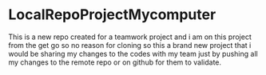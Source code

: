 # LocalRepoProjectMycomputer
This is a new repo created for a teamwork project and i am on this project from the get go so no reason for cloning 
so this a brand new project that i would be sharing my changes to the codes with my team just by pushing all my 
changes to the remote repo or on github for them to validate.
